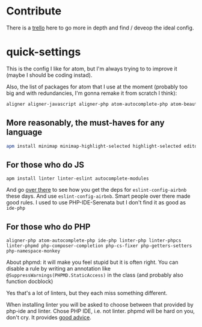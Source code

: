 # Contribute

There is a [trello](https://trello.com/b/AQSyzk9v/plugin-ideas-for-atom) here to go more in depth and find / deveop the ideal config.


# quick-settings

This is the config I like for atom, but I'm always trying to to improve it (maybe I should be coding instad).

Also, the list of packages for atom that I use at the moment (probably too big and with redundancies, I'm gonna remake it from scratch I think):
```bash
aligner aligner-javascript aligner-php atom-autocomplete-php atom-beautify atom-bracket-highlight atom-brackets-glow atom-clock atom-debug-ui atom-devquote atom-ide-debugger-node atom-ide-ui atom-material-syntax atom-material-ui atom-math autoclose-html autocomplete autocomplete-javascript autocomplete-modules block-select bracket-colorizer busy-signal close-tags code-time colorized-fading-tabs column-select docblockr double-brackets-with-spaces editorconfig eslint-fixer eslint-format fancy-bracket-matcher file-type-icons format-javascript-comment hey hey-pane highlight-selected ide-php intentions javascript-refactor language-javascript-plus language-markdown linter linter-coffeelint linter-eslint linter-less linter-php linter-phpcs linter-phpmd linter-ui-default minimap minimap-highlight-selected nuclide-format-js output-panel php-composer-completion php-cs-fixer php-getters-setters php-namespace-monkey project-manager Quick-JavaScript rainbow-selection rainbow-tabs scroll-through-time select-text-between-tags smart-tags sort-lines Sublime-Style-Column-Selection swackets toggle-quotes 
```

## More reasonably, the must-haves for any language

```bash
apm install minimap minimap-highlight-selected highlight-selected editorconfig docblockr language-markdown select-text-between-tags atom-beautify aligner php-debug
```

## For those who do JS

```
apm install linter linter-eslint autocomplete-modules
```
And go [over there](https://www.npmjs.com/package/eslint-config-airbnb) to see how you get
the deps for `eslint-config-airbnb` these days. And use `eslint-config-airbnb`. Smart people over there made good rules.
I used to use PHP-IDE-Serenata but I don't find it as good as `ide-php`

## For those who do PHP

```
aligner-php atom-autocomplete-php ide-php linter-php linter-phpcs linter-phpmd php-composer-completion php-cs-fixer php-getters-setters php-namespace-monkey 
```
About phpmd: it will make you feel stupid but it is often right. You can disable
a rule by writing an annotation like `@SuppressWarnings(PHPMD.StaticAccess)` in the class (and probably also function docblock)

Yes that's a lot of linters, but they each miss something different.


When installing linter you will be asked to choose between that provided by php-ide and linter. Chose PHP IDE, i.e. not linter.
phpmd will be hard on you, don't cry. It provides [good advice](https://phpmd.org/rules/index.html).

